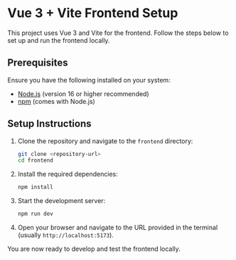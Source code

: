 # Vue 3 + Vite Frontend Setup

This project uses Vue 3 and Vite for the frontend. Follow the steps below to set up and run the frontend locally.

## Prerequisites

Ensure you have the following installed on your system:
- [Node.js](https://nodejs.org/) (version 16 or higher recommended)
- [npm](https://www.npmjs.com/) (comes with Node.js)

## Setup Instructions

1. Clone the repository and navigate to the `frontend` directory:
    ```bash
    git clone <repository-url>
    cd frontend
    ```

2. Install the required dependencies:
    ```bash
    npm install
    ```

3. Start the development server:
    ```bash
    npm run dev
    ```

4. Open your browser and navigate to the URL provided in the terminal (usually `http://localhost:5173`).

You are now ready to develop and test the frontend locally.
